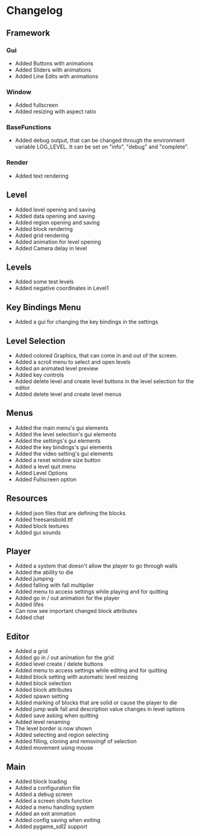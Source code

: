 # Changelog
## Framework
### Gui
- Added Buttons with animations
- Added Sliders with animations
- Added Line Edits with animations
### Window
- Added fullscreen
- Added resizing with aspect ratio
### BaseFunctions
- Added debug output, that can be changed through the environment variable LOG_LEVEL. It can be set on "info", "debug" and "complete".
### Render
- Added text rendering
## Level
- Added level opening and saving
- Added data opening and saving
- Added region opening and saving
- Added block rendering
- Added grid rendering
- Added animation for level opening
- Added Camera delay in level
## Levels
- Added some test levels
- Added negative coordinates in Level1
## Key Bindings Menu
- Added a gui for changing the key bindings in the settings
## Level Selection
- Added colored Graphics, that can come in and out of the screen.
- Added a scroll menu to select and open levels
- Added an animated level preview
- Added key controls
- Added delete level and create level buttons in the level selection for the editor
- Added delete level and create level menus
## Menus
- Added the main menu's gui elements
- Added the level selection's gui elements
- Added the settings's gui elements
- Added the key bindings's gui elements
- Added the video setting's gui elements
- Added a reset window size button
- Added a level quit menu
- Added Level Options
- Added Fullscreen option
## Resources
- Added json files that are defining the blocks
- Added freesansbold.ttf
- Added block textures
- Added gui sounds
## Player
- Added a system that doesn't allow the player to go through walls
- Added the ability to die
- Added jumping
- Added falling with fall multiplier
- Added menu to access settings while playing and for quitting
- Added go in / out animation for the player
- Added lifes
- Can now see important changed block attributes
- Added chat
## Editor
- Added a grid
- Added go in / out animation for the grid
- Added level create / delete buttons
- Added menu to access settings while editing and for quitting
- Added block setting with automatic level resizing
- Added block selection
- Added block attributes
- Added spawn setting
- Added marking of blocks that are solid or cause the player to die
- Added jump walk fall and description value changes in level options
- Added save asking when quitting
- Added level renaming
- The level border is now shown
- Added selecting and region selecting
- Added filling, cloning and removingf of selection
- Added movement using mouse
## Main
- Added block loading
- Added a configuration file
- Added a debug screen
- Added a screen shots function
- Added a menu handling system
- Added an exit animation
- Added config saving when exiting
- Added pygame_sdl2 support
